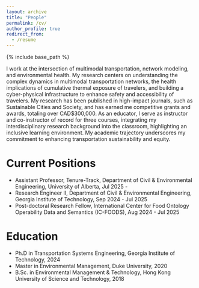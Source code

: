 ```yaml
---
layout: archive
title: "People"
permalink: /cv/
author_profile: true
redirect_from:
  - /resume
---
```


{% include base_path %}

I work at the intersection of multimodal transportation, network modeling, and environmental health. My research centers on understanding the complex dynamics in multimodal transportation networks, the health implications of cumulative thermal exposure of travelers, and building a cyber-physical infrastructure to enhance safety and accessibility of travelers. My research has been published in high-impact journals, such as Sustainable Cities and Society, and has earned me competitive grants and awards, totaling over CAD\$300,000. As an educator, I serve as instructor and co-instructor of record for three courses, integrating my interdisciplinary research background into the classroom, highlighting an inclusive learning environment. My academic trajectory underscores my commitment to enhancing transportation sustainability and equity.

Current Positions
======
* Assistant Professor, Tenure-Track, Department of Civil & Environmental Engineering, University of Alberta, Jul 2025 - 
* Research Engineer II, Department of Civil & Environmental Engineering, Georgia Institute of Technology, Sep 2024 - Jul 2025
* Post-doctoral Research Fellow, International Center for Food Ontology Operability Data and Semantics (IC-FOODS), Aug 2024 - Jul 2025
  
Education
======
* Ph.D in Transportation Systems Engineering, Georgia Institute of Technology, 2024
* Master in Environmental Management, Duke University, 2020
* B.Sc. in Environmental Management & Technology, Hong Kong University of Science and Technology, 2018